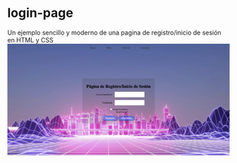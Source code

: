 # login-page
Un ejemplo sencillo y moderno de una pagina de registro/inicio de sesión en HTML y CSS
![Image text](https://github.com/lroy-stack/login-page/blob/main/show.png)
